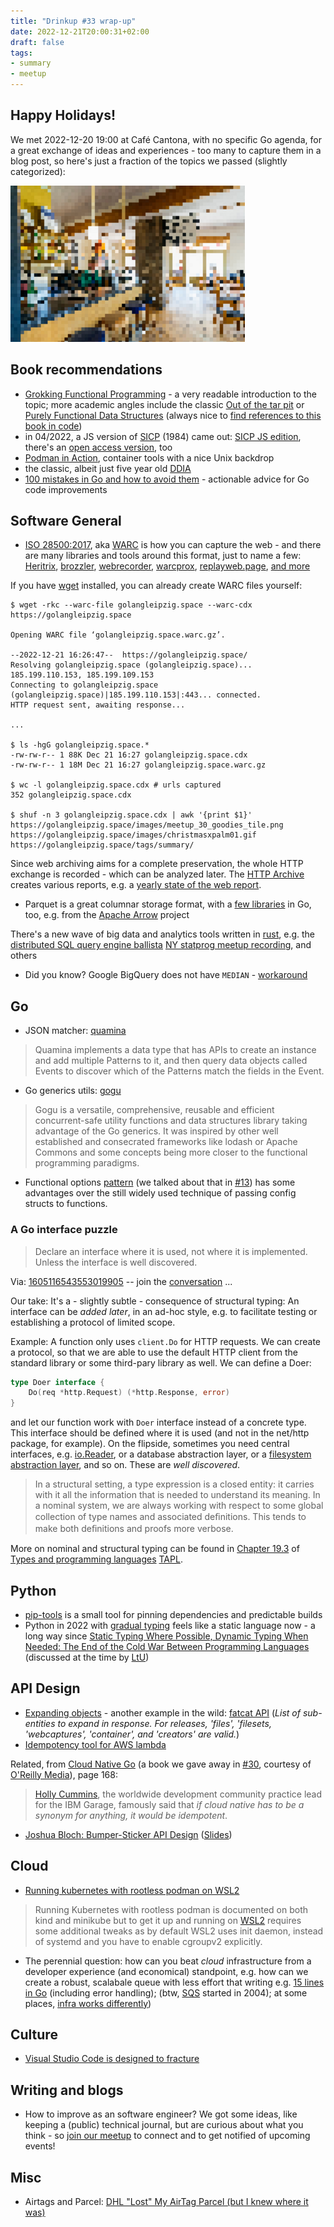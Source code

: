 ```yaml
---
title: "Drinkup #33 wrap-up"
date: 2022-12-21T20:00:31+02:00
draft: false
tags:
- summary
- meetup
---
```


## Happy Holidays!

We met 2022-12-20 19:00 at Café Cantona, with no specific Go agenda, for a
great exchange of ideas and experiences - too many to capture them in a blog
post, so here's just a fraction of the topics we passed (slightly categorized):

![](/images/cantona_pixel.png)

## Book recommendations

* [Grokking Functional Programming](https://www.manning.com/books/grokking-functional-programming) - a very readable introduction to the topic; more academic angles include the classic [Out of the tar pit](https://curtclifton.net/papers/MoseleyMarks06a.pdf) or [Purely Functional Data Structures](https://openlibrary.org/works/OL1863182W/Purely_functional_data_structures) (always nice to [find references to this book in code](https://github.com/golang/go/blob/78fc81070a853d08a71f70fa20b2093f5535e6c5/src/net/http/transport.go#L1256-L1271))
* in 04/2022, a JS version of [SICP](https://en.wikipedia.org/wiki/Structure_and_Interpretation_of_Computer_Programs) (1984) came out: [SICP JS edition](https://en.wikipedia.org/wiki/Structure_and_Interpretation_of_Computer_Programs,_JavaScript_Edition), there's an [open access version](https://sourceacademy.org/sicpjs/index), too
* [Podman in Action](https://www.manning.com/books/podman-in-action), container tools with a nice Unix backdrop
* the classic, albeit just five year old [DDIA](https://www.oreilly.com/library/view/designing-data-intensive-applications/9781491903063/)
* [100 mistakes in Go and how to avoid them](https://www.manning.com/books/100-go-mistakes-and-how-to-avoid-them) - actionable advice for Go code improvements

## Software General

* [ISO 28500:2017](http://bibnum.bnf.fr/WARC/), aka [WARC](https://web.archive.org/web/20120619151338/http://www.iwaw.net/05/kunze.pdf) is how you can capture the web - and there are many libraries and tools around this format, just to name a few: [Heritrix](https://en.wikipedia.org/wiki/Heritrix), [brozzler](https://github.com/internetarchive/brozzler), [webrecorder](https://github.com/webrecorder), [warcprox](https://github.com/internetarchive/warcprox), [replayweb.page](https://replayweb.page/), [and more](https://github.com/iipc/awesome-web-archiving)

If you have [wget](https://www.gnu.org/software/wget/) installed, you can already create WARC files yourself:

```shell
$ wget -rkc --warc-file golangleipzig.space --warc-cdx https://golangleipzig.space

Opening WARC file ‘golangleipzig.space.warc.gz’.

--2022-12-21 16:26:47--  https://golangleipzig.space/
Resolving golangleipzig.space (golangleipzig.space)... 185.199.110.153, 185.199.109.153
Connecting to golangleipzig.space (golangleipzig.space)|185.199.110.153|:443... connected.
HTTP request sent, awaiting response...

...

$ ls -hgG golangleipzig.space.*
-rw-rw-r-- 1 88K Dec 21 16:27 golangleipzig.space.cdx
-rw-rw-r-- 1 18M Dec 21 16:27 golangleipzig.space.warc.gz

$ wc -l golangleipzig.space.cdx # urls captured
352 golangleipzig.space.cdx

$ shuf -n 3 golangleipzig.space.cdx | awk '{print $1}'
https://golangleipzig.space/images/meetup_30_goodies_tile.png
https://golangleipzig.space/images/christmasxpalm01.gif
https://golangleipzig.space/tags/summary/
```

Since web archiving aims for a complete preservation, the whole HTTP exchange
is recorded - which can be analyzed later. The [HTTP Archive](https://httparchive.org/) creates various reports, e.g. a
[yearly state of the web report](https://almanac.httparchive.org/en/2022/).

* Parquet is a great columnar storage format, with a [few libraries](https://pkg.go.dev/search?q=parquet) in Go, too, e.g. from the [Apache Arrow](https://github.com/apache/arrow/tree/master/go) project

There's a new wave of big data and analytics tools written in [rust](https://www.rust-lang.org/), e.g. the [distributed SQL query engine ballista](https://github.com/apache/arrow-ballista) [NY statprog meetup recording](https://www.youtube.com/watch?v=ZZHQaOap9pQ&t=397s), and others

* Did you know? Google BigQuery does not have `MEDIAN` - [workaround](https://www.pascallandau.com/bigquery-snippets/calculate-median/)

## Go

* JSON matcher: [quamina](https://github.com/timbray/quamina)

> Quamina implements a data type that has APIs to create an instance and add
> multiple Patterns to it, and then query data objects called Events to
> discover which of the Patterns match the fields in the Event.

* Go generics utils: [gogu](https://github.com/esimov/gogu)

> Gogu is a versatile, comprehensive, reusable and efficient concurrent-safe
> utility functions and data structures library taking advantage of the Go
> generics. It was inspired by other well established and consecrated
> frameworks like lodash or Apache Commons and some concepts being more closer
> to the functional programming paradigms.

* Functional options [pattern](https://github.com/tmrts/go-patterns/blob/master/idiom/functional-options.md) (we talked about that in
  [#13](https://golangleipzig.space/posts/meetup-13-wrapup/)) has some
advantages over the still widely used technique of passing config structs to
functions.

### A Go interface puzzle

> Declare an interface where it is used, not where it is implemented. Unless
> the interface is well discovered.

Via: [1605116543553019905](https://twitter.com/inancgumus/status/1605116543553019905) -- join the [conversation](https://twitter.com/embano1/status/1605173329836404738) ...

Our take: It's a - slightly subtle - consequence of structural
typing: An interface can be *added later*, in an ad-hoc style, e.g. to facilitate testing
or establishing a protocol of limited scope.

Example: A function only uses `client.Do` for HTTP requests. We can create a
protocol, so that we are able to use the default HTTP client from the standard
library or some third-pary library as well. We can define a Doer:

```go
type Doer interface {
    Do(req *http.Request) (*http.Response, error)
}
```

and let our function work with `Doer` interface instead of a concrete type.
This interface should be defined where it is used (and not in the net/http
package, for example). On the flipside, sometimes you need central interfaces,
e.g. [io.Reader](https://pkg.go.dev/io#Reader), or a database abstraction
layer, or a [filesystem abstraction
layer](https://github.com/rclone/rclone/blob/5ac8cfee56b58c242c60b8fd319b8a2dd4420c9b/fs/types.go), and so on. These are *well discovered*.

> In a structural setting, a type expression is a closed entity: it carries
> with it all the information that is needed to understand its meaning. In a nominal system, we
> are always working with respect to some global collection of type names and
> associated deﬁnitions. This tends to make both deﬁnitions and proofs more
> verbose.

More on nominal and structural typing can be found in [Chapter
19.3](https://www.cis.upenn.edu/~bcpierce/tapl/contents.pdf#page=5) of [Types
and programming
languages](https://en.wikipedia.org/wiki/Types_and_Programming_Languages)
[TAPL](https://www.cis.upenn.edu/~bcpierce/tapl/).

## Python

* [pip-tools](https://github.com/jazzband/pip-tools) is a small tool for pinning dependencies and predictable builds
* Python in 2022 with [gradual typing](https://en.wikipedia.org/wiki/Gradual_typing) feels like a static language now - a long way since [Static Typing Where Possible, Dynamic Typing When Needed:
The End of the Cold War Between Programming Languages](http://web.archive.org/web/20060111181527/http://pico.vub.ac.be/~wdmeuter/RDL04/papers/Meijer.pdf) (discussed at the time by [LtU](http://lambda-the-ultimate.org/node/834))

## API Design

* [Expanding objects](https://stripe.com/docs/api/expanding_objects) - another example in the wild: [fatcat API](https://api.fatcat.wiki/v0/release/qaa7ysrn5rfbnkjec7rtrkcao4?expand=files) (*List of sub-entities to expand in response. For releases, 'files', 'filesets, 'webcaptures', 'container', and 'creators' are valid.*)
* [Idempotency tool for AWS lambda](https://awslabs.github.io/aws-lambda-powertools-python/2.4.0/utilities/idempotency/)

Related, from [Cloud Native Go](https://www.oreilly.com/library/view/cloud-native-go/9781492076322/) (a book we gave away in [#30](https://golangleipzig.space/posts/meetup-30-wrapup/), courtesy of [O'Reilly Media](https://www.oreilly.com/pub/cpc/323592)), page 168:

> [Holly Cummins](https://hollycummins.com/), the worldwide development community practice lead for the IBM
Garage, famously said that *if cloud native has to be a synonym for anything, it would be idempotent*.

* [Joshua Bloch: Bumper-Sticker API Design](https://www.infoq.com/articles/API-Design-Joshua-Bloch/) ([Slides](https://static.googleusercontent.com/media/research.google.com/en//pubs/archive/32713.pdf))


## Cloud

* [Running kubernetes with rootless podman on WSL2](https://www.salilmishra.ml/posts/k8s-podman-wsl2/)

> Running Kubernetes with rootless podman is documented on both kind and
> minikube but to get it up and running on [WSL2](https://learn.microsoft.com/en-us/windows/wsl/install) requires some additional tweaks
> as by default WSL2 uses init daemon, instead of systemd and you have to
> enable cgroupv2 explicitly.

* The perennial question: how can you beat *cloud* infrastructure from a
  developer experience (and economical) standpoint, e.g. how can we create a robust, scalabale
queue with less effort that writing e.g. [15 lines in
Go](https://github.com/awsdocs/aws-doc-sdk-examples/blob/5458e2b9fd71abb916bca4ed53d8c1a894e4fe87/go/example_code/sqs/sqs_createqueues.go#L42-L59) (including error handling);
(btw, [SQS](https://aws.amazon.com/blogs/aws/aws-blog-the-first-five-years/)
started in 2004); at some places, [infra works differently](https://archive.org/details/jonah-edwards-presentation))


## Culture

* [Visual Studio Code is designed to fracture](https://ghuntley.com/fracture/)

## Writing and blogs

* How to improve as an software engineer? We got some ideas, like keeping a
  (public) technical journal, but are curious about what you think - so [join
our meetup](https://www.meetup.com/Leipzig-Golang) to connect and to get
notified of upcoming events!

## Misc

* Airtags and Parcel: [DHL "Lost" My AirTag Parcel (but I knew where it was)](https://www.youtube.com/watch?v=W8SER24F0U8)

